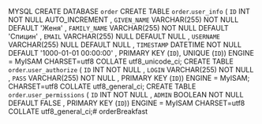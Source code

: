 MYSQL
CREATE DATABASE `order`
CREATE TABLE `order`.`user_info` ( `ID` INT NOT NULL AUTO_INCREMENT , `GIVEN_NAME` VARCHAR(255) NOT NULL DEFAULT 'Женя' , `FAMILY_NAME` VARCHAR(255) NOT NULL DEFAULT 'Спицин' , `EMAIL` VARCHAR(255) NULL DEFAULT NULL , `USERNAME` VARCHAR(255) NULL DEFAULT NULL , `TIMESTAMP` DATETIME NOT NULL DEFAULT '1000-01-01 00:00:00' , PRIMARY KEY (`ID`), UNIQUE (`ID`)) ENGINE = MyISAM CHARSET=utf8 COLLATE utf8_unicode_ci;
CREATE TABLE `order`.`user_authorize` ( `ID` INT NOT NULL , `LOGIN` VARCHAR(255) NOT NULL , `PASS` VARCHAR(255) NOT NULL , PRIMARY KEY (`ID`)) ENGINE = MyISAM; CHARSET=utf8 COLLATE utf8_general_ci;
CREATE TABLE `order`.`user_permissions` ( `ID` INT NOT NULL , `ADMIN` BOOLEAN NOT NULL DEFAULT FALSE , PRIMARY KEY (`ID`)) ENGINE = MyISAM CHARSET=utf8 COLLATE utf8_general_ci;# orderBreakfast

